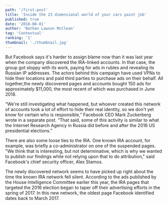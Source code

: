 ```yaml
---
path: '/first-post'
title: 'Inside the 23 dimensional world of your cars paint job'
published: true
date: '2018-08-01'
author: 'Nathan Lawson McClean'
tag: 'Contextual'
ranking: '1'
thumbnail: './thumbnail.jpg'
---
```


But Facebook says it's harder to assign blame now than it was last year when the company discovered the IRA-linked accounts. In that case, the group got sloppy with its work, paying for ads in rubles and revealing its Russian IP addresses. The actors behind this campaign have used VPNs to hide their locations and paid third parties to purchase ads on their behalf. All together,the newly discovered pages and accounts bought 150 ads for approximately $11,000, the most recent of which was purchased in June 2018.

“We're still investigating what happened, but whoever created this network of accounts took a lot of effort to hide their real identity, so we don't yet know for certain who is responsible,” Facebook CEO Mark Zuckerberg wrote in a separate post. “That said, some of this activity is similar to what the Internet Research Agency in Russia did before and after the 2016 US presidential elections.”

There are also some loose ties to the IRA. One known IRA account, for example, was briefly a co-administrator on one of the suspended pages. "We think that is interesting, but not determinative, which is why we wanted to publish our findings while not relying upon that to do attribution," said Facebook's chief security officer, Alex Stamos.

The newly discovered network seems to have picked up right about the time the known IRA network fell silent. According to the ads published by the House Intelligence Committee earlier this year, the IRA pages that targeted the 2016 election began to taper off their advertising efforts in the spring of 2017. In this new network, the oldest page Facebook identified dates back to March 2017.

